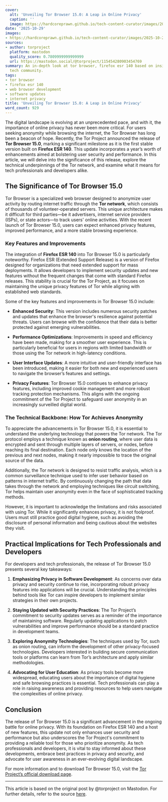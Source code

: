 ```yaml
---
cover:
  alt: 'Unveiling Tor Browser 15.0: A Leap in Online Privacy'
  caption: ''
  image: https://hardcoreprawn.github.io/tech-content-curator/images/2025-10-29-unveiling-tor-browser-leap-online-privacy-2bf725235aa0.png
date: '2025-10-29'
images:
- https://hardcoreprawn.github.io/tech-content-curator/images/2025-10-29-unveiling-tor-browser-leap-online-privacy-2bf725235aa0-icon.png
sources:
- author: torproject
  platform: mastodon
  quality_score: 0.7809999999999999
  url: https://mastodon.social/@torproject/115454280903454769
summary: An in-depth look at tor browser, firefox esr 140 based on insights from the
  tech community.
tags:
- tor browser
- firefox esr 140
- web browser development
- software updates
- internet privacy
title: 'Unveiling Tor Browser 15.0: A Leap in Online Privacy'
word_count: 929
---
```


The digital landscape is evolving at an unprecedented pace, and with it, the importance of online privacy has never been more critical. For users seeking anonymity while browsing the internet, the Tor Browser has long been a beacon of hope. Recently, the Tor Project announced the release of **Tor Browser 15.0**, marking a significant milestone as it is the first stable version built on **Firefox ESR 140**. This update incorporates a year’s worth of enhancements aimed at bolstering user security and performance. In this article, we will delve into the significance of this release, explore the technical underpinnings of the Tor network, and examine what it means for tech professionals and developers alike.

## The Significance of Tor Browser 15.0

Tor Browser is a specialized web browser designed to anonymize user activity by routing internet traffic through the **Tor network**, which consists of thousands of volunteer-operated servers. This unique architecture makes it difficult for third parties—be it advertisers, internet service providers (ISPs), or state actors—to track users' online activities. With the recent launch of Tor Browser 15.0, users can expect enhanced privacy features, improved performance, and a more stable browsing experience.

### Key Features and Improvements

The integration of **Firefox ESR 140** into Tor Browser 15.0 is particularly noteworthy. Firefox ESR (Extended Support Release) is a version of Firefox designed for organizations that need extended support for mass deployments. It allows developers to implement security updates and new features without the frequent changes that come with standard Firefox releases. This stability is crucial for the Tor Project, as it focuses on maintaining the unique privacy features of Tor while aligning with established web standards.

Some of the key features and improvements in Tor Browser 15.0 include:

- **Enhanced Security**: This version includes numerous security patches and updates that enhance the browser's resilience against potential threats. Users can browse with the confidence that their data is better protected against emerging vulnerabilities.
  
- **Performance Optimizations**: Improvements in speed and efficiency have been made, making for a smoother user experience. This is particularly beneficial for users in regions with limited bandwidth or those using the Tor network in high-latency conditions.

- **User Interface Updates**: A more intuitive and user-friendly interface has been introduced, making it easier for both new and experienced users to navigate the browser’s features and settings.

- **Privacy Features**: Tor Browser 15.0 continues to enhance privacy features, including improved cookie management and more robust tracking protection mechanisms. This aligns with the ongoing commitment of the Tor Project to safeguard user anonymity in an increasingly surveilled digital world.

### The Technical Backbone: How Tor Achieves Anonymity

To appreciate the advancements in Tor Browser 15.0, it is essential to understand the underlying technology that powers the Tor network. The Tor protocol employs a technique known as **onion routing**, where user data is encrypted and sent through multiple layers of servers, or nodes, before reaching its final destination. Each node only knows the location of the previous and next nodes, making it nearly impossible to trace the original source of the data.

Additionally, the Tor network is designed to resist traffic analysis, which is a common surveillance technique used to infer user behavior based on patterns in internet traffic. By continuously changing the path that data takes through the network and employing techniques like circuit switching, Tor helps maintain user anonymity even in the face of sophisticated tracking methods.

However, it is important to acknowledge the limitations and risks associated with using Tor. While it significantly enhances privacy, it is not foolproof. Users must still practice good digital hygiene, such as avoiding the disclosure of personal information and being cautious about the websites they visit.

## Practical Implications for Tech Professionals and Developers

For developers and tech professionals, the release of Tor Browser 15.0 presents several key takeaways:

1. **Emphasizing Privacy in Software Development**: As concerns over data privacy and security continue to rise, incorporating robust privacy features into applications will be crucial. Understanding the principles behind tools like Tor can inspire developers to implement similar strategies in their own projects.

2. **Staying Updated with Security Practices**: The Tor Project’s commitment to security updates serves as a reminder of the importance of maintaining software. Regularly updating applications to patch vulnerabilities and improve performance should be a standard practice in development teams.

3. **Exploring Anonymity Technologies**: The techniques used by Tor, such as onion routing, can inform the development of other privacy-focused technologies. Developers interested in building secure communication tools or platforms can learn from Tor’s architecture and apply similar methodologies.

4. **Advocating for User Education**: As privacy tools become more widespread, educating users about the importance of digital hygiene and safe browsing practices is essential. Tech professionals can play a role in raising awareness and providing resources to help users navigate the complexities of online privacy.

## Conclusion

The release of Tor Browser 15.0 is a significant advancement in the ongoing battle for online privacy. With its foundation on Firefox ESR 140 and a host of new features, this update not only enhances user security and performance but also underscores the Tor Project's commitment to providing a reliable tool for those who prioritize anonymity. As tech professionals and developers, it is vital to stay informed about these developments, embrace best practices in privacy and security, and advocate for user awareness in an ever-evolving digital landscape.

For more information and to download Tor Browser 15.0, visit the [Tor Project’s official download page](https://blog.torproject.org/new-release-tor-browser-150/).

---

This article is based on the original post by @torproject on Mastodon. For further details, refer to the source [here](https://mastodon.social/@torproject/115454280903454769).